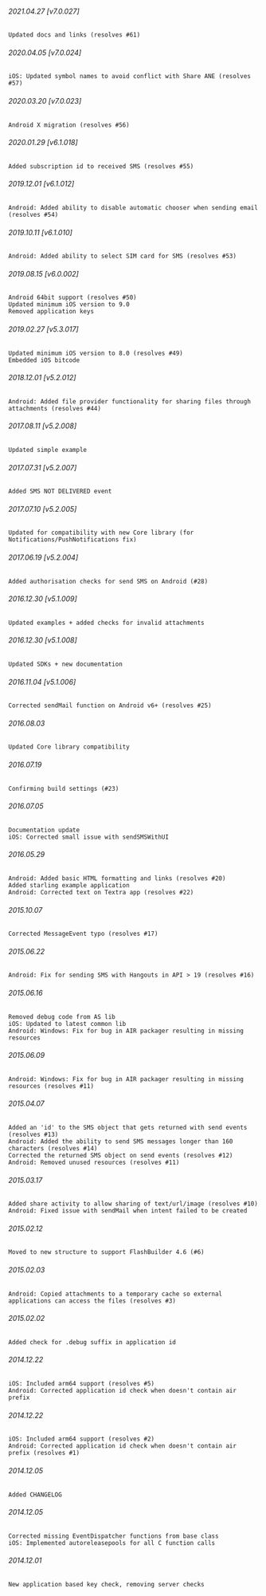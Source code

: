 

###### 2021.04.27 [v7.0.027]

```
Updated docs and links (resolves #61)
```


###### 2020.04.05 [v7.0.024]

```
iOS: Updated symbol names to avoid conflict with Share ANE (resolves #57)
```


###### 2020.03.20 [v7.0.023]

```
Android X migration (resolves #56)
```


###### 2020.01.29 [v6.1.018]

```
Added subscription id to received SMS (resolves #55)
```


###### 2019.12.01 [v6.1.012]

```
Android: Added ability to disable automatic chooser when sending email (resolves #54)
```


###### 2019.10.11 [v6.1.010]

```
Android: Added ability to select SIM card for SMS (resolves #53)
```


###### 2019.08.15 [v6.0.002]

```
Android 64bit support (resolves #50)
Updated minimum iOS version to 9.0
Removed application keys
```


###### 2019.02.27 [v5.3.017]

```
Updated minimum iOS version to 8.0 (resolves #49)
Embedded iOS bitcode
```


###### 2018.12.01 [v5.2.012]

```
Android: Added file provider functionality for sharing files through attachments (resolves #44)
```


###### 2017.08.11 [v5.2.008]

```
Updated simple example
```


###### 2017.07.31 [v5.2.007]

```
Added SMS NOT DELIVERED event
```


###### 2017.07.10 [v5.2.005]

```
Updated for compatibility with new Core library (for Notifications/PushNotifications fix)
```


###### 2017.06.19 [v5.2.004]

```
Added authorisation checks for send SMS on Android (#28)
```


###### 2016.12.30 [v5.1.009]

```
Updated examples + added checks for invalid attachments
```


###### 2016.12.30 [v5.1.008]

```
Updated SDKs + new documentation
```


###### 2016.11.04 [v5.1.006]

```
Corrected sendMail function on Android v6+ (resolves #25)
```


######  2016.08.03

```
Updated Core library compatibility
```


######  2016.07.19

```
Confirming build settings (#23)
```


######  2016.07.05

```
Documentation update
iOS: Corrected small issue with sendSMSWithUI
```


###### 2016.05.29

```
Android: Added basic HTML formatting and links (resolves #20)  
Added starling example application
Android: Corrected text on Textra app (resolves #22)
```


###### 2015.10.07

```
Corrected MessageEvent typo (resolves #17)
```


###### 2015.06.22

```
Android: Fix for sending SMS with Hangouts in API > 19 (resolves #16)
```


###### 2015.06.16

```
Removed debug code from AS lib
iOS: Updated to latest common lib
Android: Windows: Fix for bug in AIR packager resulting in missing resources
```


###### 2015.06.09

```
Android: Windows: Fix for bug in AIR packager resulting in missing resources (resolves #11)
```


###### 2015.04.07

```
Added an 'id' to the SMS object that gets returned with send events (resolves #13)
Android: Added the ability to send SMS messages longer than 160 characters (resolves #14)
Corrected the returned SMS object on send events (resolves #12)
Android: Removed unused resources (resolves #11)
```


###### 2015.03.17

```
Added share activity to allow sharing of text/url/image (resolves #10)
Android: Fixed issue with sendMail when intent failed to be created
```


###### 2015.02.12

```
Moved to new structure to support FlashBuilder 4.6 (#6)
```


###### 2015.02.03

```
Android: Copied attachments to a temporary cache so external applications can access the files (resolves #3)
```


###### 2015.02.02

```
Added check for .debug suffix in application id
```


###### 2014.12.22

```
iOS: Included arm64 support (resolves #5) 
Android: Corrected application id check when doesn't contain air prefix
```


###### 2014.12.22

```
iOS: Included arm64 support (resolves #2) 
Android: Corrected application id check when doesn't contain air prefix (resolves #1)
```


###### 2014.12.05

```
Added CHANGELOG
```


###### 2014.12.05

```
Corrected missing EventDispatcher functions from base class
iOS: Implemented autoreleasepools for all C function calls
```


###### 2014.12.01

```
New application based key check, removing server checks
```
